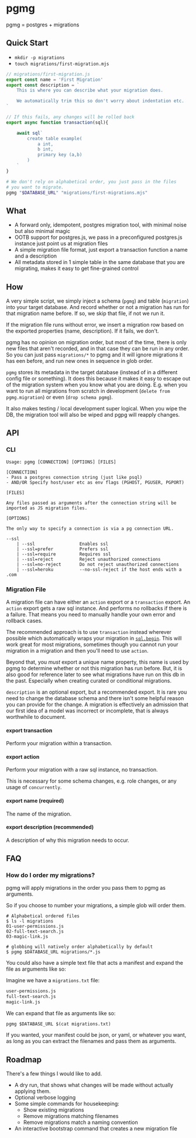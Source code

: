 # pgmg

pgmg = postgres + migrations

## Quick Start

- `mkdir -p migrations`
- `touch migrations/first-migration.mjs`

```js
// migrations/first-migration.js
export const name = 'First Migration'
export const description = `
    This is where you can describe what your migration does.

    We automatically trim this so don't worry about indentation etc.
`

// If this fails, any changes will be rolled back
export async function transaction(sql){

    await sql`
        create table example(
            a int,
            b int,
            primary key (a,b)
        )
    `
}
```

```bash
# We don't rely on alphabetical order, you just pass in the files
# you want to migrate.
pgmg "$DATABASE_URL" "migrations/first-migrations.mjs"
```

## What

- A forward only, idempotent, postgres migration tool, with minimal noise but also minimal magic
- OOTB support for postgres.js, we pass in a preconfigured postgres.js instance just point us at migration files
- A simple migration file format, just export a transaction function a name and a description
- All metadata stored in 1 simple table in the same database that you are migrating, makes it easy to get fine-grained control

## How

A very simple script, we simply inject a schema (`pgmg`) and table (`migration`) into your target database.  And record whether or not a migration has run for that migration name before.  If so, we skip that file, if not we run it.

If the migration file runs without error, we insert a migration row based on the exported properties (name, description).  If it fails, we don't.

pgmg has no opinion on migration order, but most of the time, there is only new files that aren't recorded, and in that case they can be run in any order.  So you can just pass `migrations/*` to pgmg and it will ignore migrations it has een before, and run new ones in sequence in glob order.

`pgmg` stores its metadata in the target database (instead of in a different config file or something).  It does this because it makes it easy to escape out of the migration system when you know what you are doing.  E.g. when you want to run all migrations from scratch in development (`delete from pgmg.migration`) or even (`drop schema pgmg`).

It also makes testing / local development super logical.  When you wipe the DB, the migration tool will also be wiped and pgpg will reapply changes.


## API

### CLI

```
Usage: pgmg [CONNECTION] [OPTIONS] [FILES]

[CONNECTION]
- Pass a postgres connection string (just like psql)
- AND/OR Specify host/user etc as env flags (PGHOST, PGUSER, PGPORT)

[FILES]

Any files passed as arguments after the connection string will be imported as JS migration files.

[OPTIONS]

The only way to specify a connection is via a pg connection URL.

--ssl 
    | --ssl                 Enables ssl
    | --ssl=prefer          Prefers ssl
    | --ssl=require         Requires ssl
    | --ssl=reject          Reject unauthorized connections
    | --ssl=no-reject       Do not reject unauthorized connections
    | --ssl=heroku          --no-ssl-reject if the host ends with a .com

```

### Migration File

A migration file can have either an `action` export or a `transaction` export.  An `action` export gets a raw sql instance.  And performs no rollbacks if there is a failure.  That means you need to manually handle your own error and rollback cases.

The recommended approach is to use `transaction` instead wherever possible which automatically wraps your migration in [`sql.begin`](https://github.com/porsager/postgres#transactions).  This will work great for most migrations, sometimes though you cannot run your migration in a migration and then you'll need to use `action`.

Beyond that, you _must_ export a unique name property, this name is used by pgmg to determine whether or not this migration has run before.  But, it is also good for reference later to see what migrations have run on this db in the past.  Especially when creating curated or conditional migrations.

`description` is an optional export, but a recommended export.  It is rare you need to change the database schema and there isn't some helpful reason you can provide for the change.  A migration is effectively an admission that our first idea of a model was incorrect or incomplete, that is always worthwhile to document.

#### export transaction

Perform your migration within a transaction.

#### export action

Perform your migration with a raw sql instance, no transaction.

This is necessary for some schema changes, e.g. role changes, or any usage of `concurrently`.

#### export name (required)

The name of the migration.

#### export description (recommended)

A description of why this migration needs to occur.

## FAQ

### How do I order my migrations?

pgmg will apply migrations in the order you pass them to pgmg as arguments.

So if you choose to number your migrations, a simple glob will order them.


```
# Alphabetical ordered files
$ ls -l migrations
01-user-permissions.js
02-full-text-search.js
03-magic-link.js

# globbing will natively order alphabetically by default
$ pgmg $DATABASE_URL migrations/*.js
```

You could also have a simple text file that acts a manifest and expand the file as arguments like so:

Imagine we have a `migrations.txt` file:

```txt
user-permissions.js
full-text-search.js
magic-link.js
```

We can expand that file as arguments like so:

`pgmg $DATABASE_URL $(cat migrations.txt)`

If you wanted, your manifest could be json, or yaml, or whatever you want, as long as you can extract the filenames and pass them as arguments.

## Roadmap

There's a few things I would like to add.

- A dry run, that shows what changes will be made without actually applying them.
- Optional verbose logging
- Some simple commands for housekeeping:
    - Show existing migrations
    - Remove migrations matching filenames
    - Remove migrations match a naming convention
- An interactive bootstrap command that creates a new migration file
